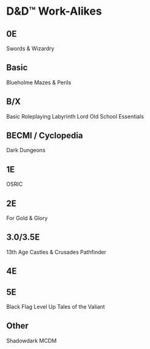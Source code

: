 # D&D&trade; Work-Alikes

## 0E

Swords & Wizardry

## Basic

Blueholme
Mazes & Perils

## B/X

Basic Roleplaying
Labyrinth Lord
Old School Essentials

## BECMI / Cyclopedia

Dark Dungeons

## 1E

OSRIC

## 2E

For Gold & Glory

## 3.0/3.5E

13th Age
Castles & Crusades
Pathfinder

## 4E

## 5E

Black Flag
Level Up
Tales of the Valiant

## Other

Shadowdark
MCDM
